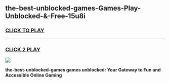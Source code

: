 
## the-best-unblocked-games-Games-Play-Unblocked-&-Free-15u8i
<h3>
<a href="https://premium76.site?title=the-best-unblocked-games&ref=24A">CLICK TO PLAY</a></h3>
<hr>

<h3>
<a href="https://premium76.site?title=the-best-unblocked-games&ref=24A">CLICK 2 PLAY</a>
  
</h3>

<a href="https://premium76.site?title=the-best-unblocked-games&ref=24A"><img src="https://clearcache.store/games.png"></a>


**the-best-unblocked-games games unblocked: Your Gateway to Fun and Accessible Online Gaming**
